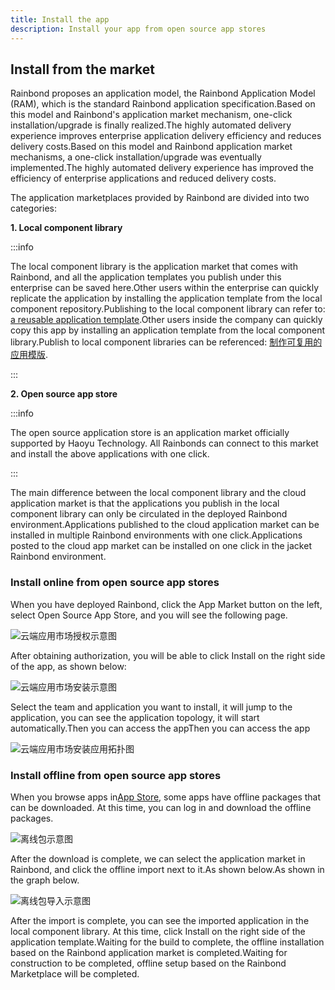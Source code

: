 ```yaml
---
title: Install the app
description: Install your app from open source app stores
---
```


## Install from the market

Rainbond proposes an application model, the Rainbond Application Model (RAM), which is the standard Rainbond application specification.Based on this model and Rainbond's application market mechanism, one-click installation/upgrade is finally realized.The highly automated delivery experience improves enterprise application delivery efficiency and reduces delivery costs.Based on this model and Rainbond application market mechanisms, a one-click installation/upgrade was eventually implemented.The highly automated delivery experience has improved the efficiency of enterprise applications and reduced delivery costs.

The application marketplaces provided by Rainbond are divided into two categories:

**1. Local component library**

:::info

The local component library is the application market that comes with Rainbond, and all the application templates you publish under this enterprise can be saved here.Other users within the enterprise can quickly replicate the application by installing the application template from the local component repository.Publishing to the local component library can refer to: [a reusable application template](/use-manual/get-start/release-to-market.md).Other users inside the company can quickly copy this app by installing an application template from the local component library.Publish to local component libraries can be referenced: [制作可复用的应用模版](/docs/use-manual/get-start/release-to-market.md).

:::

**2. Open source app store**

:::info

The open source application store is an application market officially supported by Haoyu Technology. All Rainbonds can connect to this market and install the above applications with one click.

:::

The main difference between the local component library and the cloud application market is that the applications you publish in the local component library can only be circulated in the deployed Rainbond environment.Applications published to the cloud application market can be installed in multiple Rainbond environments with one click.Applications posted to the cloud app market can be installed on one click in the jacket Rainbond environment.

### Install online from open source app stores

When you have deployed Rainbond, click the App Market button on the left, select Open Source App Store, and you will see the following page.

<img src="https://grstatic.oss-cn-shanghai.aliyuncs.com/docs/5.6/use-manual/component-create/appstore.jpg" title="云端应用市场授权示意图"/>

After obtaining authorization, you will be able to click Install on the right side of the app, as shown below:

<img src="https://grstatic.oss-cn-shanghai.aliyuncs.com/docs/5.6/use-manual/component-create/install-app.png" title="云端应用市场安装示意图"/>

Select the team and application you want to install, it will jump to the application, you can see the application topology, it will start automatically.Then you can access the appThen you can access the app

<img src="https://grstatic.oss-cn-shanghai.aliyuncs.com/docs/5.6/use-manual/component-create/install-app-topological.png" title="云端应用市场安装应用拓扑图"/>

### Install offline from open source app stores

When you browse apps in[App Store](https://hub.grapps.cn/marketplace), some apps have offline packages that can be downloaded. At this time, you can log in and download the offline packages.

<img src="https://grstatic.oss-cn-shanghai.aliyuncs.com/docs/5.6/use-manual/component-create/offline-package-app.jpg" title="离线包示意图"/>

After the download is complete, we can select the application market in Rainbond, and click the offline import next to it.As shown below.As shown in the graph below.

<img src="https://grstatic.oss-cn-shanghai.aliyuncs.com/docs/5.6/use-manual/component-create/import-app.jpg" title="离线包导入示意图"/>

After the import is complete, you can see the imported application in the local component library. At this time, click Install on the right side of the application template.Waiting for the build to complete, the offline installation based on the Rainbond application market is completed.Waiting for construction to be completed, offline setup based on the Rainbond Marketplace will be completed.
